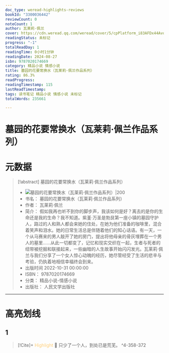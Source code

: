 ```yaml
---
doc_type: weread-highlights-reviews
bookId: "3300036442"
reviewCount: 0
noteCount: 1
author: 瓦莱莉·佩兰
cover: https://cdn.weread.qq.com/weread/cover/5/cpPlatform_i83AFDx44Avq8dn8W5epue/t7_cpPlatform_i83AFDx44Avq8dn8W5epue.jpg
readingStatus: 未标记
progress: "-1"
totalReadDay: 1
readingTime: 0小时1分钟
readingDate: 2024-08-27
isbn: 9787020174669
category: 精品小说 情感小说
title: 墓园的花要常换水（瓦莱莉·佩兰作品系列）
rating: 86.3%
readProgress: 
readingTimestamp: 115
lastReadTimestamp: 
tags: 读书笔记 精品小说 情感小说 未标记
totalWords: 235661

---
```


# 墓园的花要常换水（瓦莱莉·佩兰作品系列）

# 元数据
> [!abstract] 墓园的花要常换水（瓦莱莉·佩兰作品系列）
> - ![ 墓园的花要常换水（瓦莱莉·佩兰作品系列）|200](https://cdn.weread.qq.com/weread/cover/5/cpPlatform_i83AFDx44Avq8dn8W5epue/t7_cpPlatform_i83AFDx44Avq8dn8W5epue.jpg)
> - 书名： 墓园的花要常换水（瓦莱莉·佩兰作品系列）
> - 作者： 瓦莱莉·佩兰
> - 简介： 假如我再也听不到你的脚步声，我该如何是好？离去的是你的生命还是我的生命？我不知道。紫堇·万圣是勃艮第一座小镇的墓园守护人，路过的人和熟人都会来她的住处，在她为他们准备的咖啡里，混合着笑声和泪水。她的日常生活总是伴随着他们的知心话语。有一天，一个从马赛来的男人敲开了她的房门，提出将他母亲的骨灰埋葬在一个男人的墓里……从此一切都变了，记忆和现实交织在一起，生者与死者的纽带被挖掘和联接起来，一些幽暗的人生故事开始闪闪发光。瓦莱莉·佩兰与我们分享了一个女人惊心动魄的经历，她尽管经受了生活的悲辛与考验，仍执着地相信幸福终会到来。
> - 出版时间 2022-10-31 00:00:00
> - ISBN： 9787020174669
> - 分类： 精品小说-情感小说
> - 出版社： 人民文学出版社



---

# 高亮划线
## 1


> [!Cite]+ <span style="color: #ffce78;">Highlight</span>
> 📌 只少了一个人，到处已是荒芜。
> ^4-358-372


